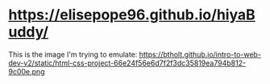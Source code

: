 # https://elisepope96.github.io/hiyaBuddy/
This is the image I'm trying to emulate: https://btholt.github.io/intro-to-web-dev-v2/static/html-css-project-66e24f56e6d7f2f3dc35819ea794b812-9c00e.png
